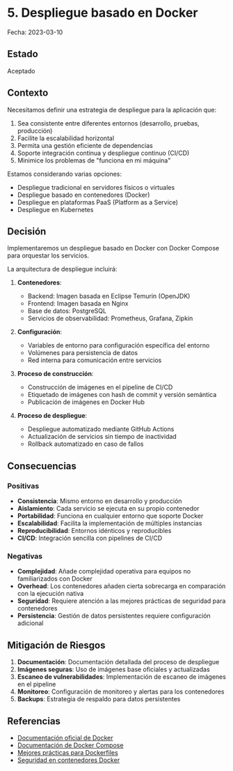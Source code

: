 # 5. Despliegue basado en Docker

Fecha: 2023-03-10

## Estado

Aceptado

## Contexto

Necesitamos definir una estrategia de despliegue para la aplicación que:

1. Sea consistente entre diferentes entornos (desarrollo, pruebas, producción)
2. Facilite la escalabilidad horizontal
3. Permita una gestión eficiente de dependencias
4. Soporte integración continua y despliegue continuo (CI/CD)
5. Minimice los problemas de "funciona en mi máquina"

Estamos considerando varias opciones:
- Despliegue tradicional en servidores físicos o virtuales
- Despliegue basado en contenedores (Docker)
- Despliegue en plataformas PaaS (Platform as a Service)
- Despliegue en Kubernetes

## Decisión

Implementaremos un despliegue basado en Docker con Docker Compose para orquestar los servicios.

La arquitectura de despliegue incluirá:

1. **Contenedores**:
   - Backend: Imagen basada en Eclipse Temurin (OpenJDK)
   - Frontend: Imagen basada en Nginx
   - Base de datos: PostgreSQL
   - Servicios de observabilidad: Prometheus, Grafana, Zipkin

2. **Configuración**:
   - Variables de entorno para configuración específica del entorno
   - Volúmenes para persistencia de datos
   - Red interna para comunicación entre servicios

3. **Proceso de construcción**:
   - Construcción de imágenes en el pipeline de CI/CD
   - Etiquetado de imágenes con hash de commit y versión semántica
   - Publicación de imágenes en Docker Hub

4. **Proceso de despliegue**:
   - Despliegue automatizado mediante GitHub Actions
   - Actualización de servicios sin tiempo de inactividad
   - Rollback automatizado en caso de fallos

## Consecuencias

### Positivas

- **Consistencia**: Mismo entorno en desarrollo y producción
- **Aislamiento**: Cada servicio se ejecuta en su propio contenedor
- **Portabilidad**: Funciona en cualquier entorno que soporte Docker
- **Escalabilidad**: Facilita la implementación de múltiples instancias
- **Reproducibilidad**: Entornos idénticos y reproducibles
- **CI/CD**: Integración sencilla con pipelines de CI/CD

### Negativas

- **Complejidad**: Añade complejidad operativa para equipos no familiarizados con Docker
- **Overhead**: Los contenedores añaden cierta sobrecarga en comparación con la ejecución nativa
- **Seguridad**: Requiere atención a las mejores prácticas de seguridad para contenedores
- **Persistencia**: Gestión de datos persistentes requiere configuración adicional

## Mitigación de Riesgos

1. **Documentación**: Documentación detallada del proceso de despliegue
2. **Imágenes seguras**: Uso de imágenes base oficiales y actualizadas
3. **Escaneo de vulnerabilidades**: Implementación de escaneo de imágenes en el pipeline
4. **Monitoreo**: Configuración de monitoreo y alertas para los contenedores
5. **Backups**: Estrategia de respaldo para datos persistentes

## Referencias

- [Documentación oficial de Docker](https://docs.docker.com/)
- [Documentación de Docker Compose](https://docs.docker.com/compose/)
- [Mejores prácticas para Dockerfiles](https://docs.docker.com/develop/develop-images/dockerfile_best-practices/)
- [Seguridad en contenedores Docker](https://docs.docker.com/engine/security/)
